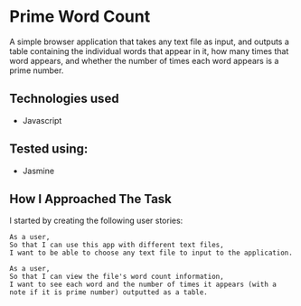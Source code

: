 Prime Word Count
================
A simple browser application that takes any text file as input, and outputs a table containing the individual words that appear in it, how many times that word appears, and whether the number of times each word appears is a prime number.

Technologies used
----
- Javascript

Tested using:
----
- Jasmine

How I Approached The Task
----
I started by creating the following user stories:

```
As a user,
So that I can use this app with different text files,
I want to be able to choose any text file to input to the application.

As a user,
So that I can view the file's word count information,
I want to see each word and the number of times it appears (with a note if it is prime number) outputted as a table.
```
